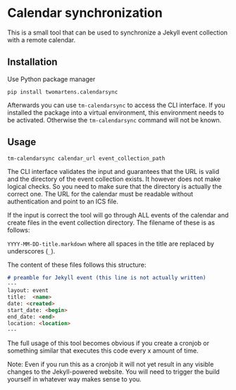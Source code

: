 # Calendar synchronization

This is a small tool that can be used to synchronize a Jekyll event collection
with a remote calendar.

## Installation

Use Python package manager

``pip install twomartens.calendarsync``

Afterwards you can use ``tm-calendarsync`` to access the CLI interface. If you installed
the package into a virtual environment, this environment needs to be activated. Otherwise
the ``tm-calendarsync`` command will not be known.

## Usage

``tm-calendarsync calendar_url event_collection_path``

The CLI interface validates the input and guarantees that the URL is valid and the directory
of the event collection exists. It however does not make logical checks. So you need to
make sure that the directory is actually the correct one. The URL for the calendar must be
readable without authentication and point to an ICS file.

If the input is correct the tool will go through ALL events of the calendar and create files
in the event collection directory. The filename of these is as follows:

``YYYY-MM-DD-title.markdown`` where all spaces in the title are replaced by underscores (``_``).

The content of these files follows this structure:

```markdown
# preamble for Jekyll event (this line is not actually written)
---
layout: event
title:  <name>
date: <created>
start_date: <begin>
end_date: <end>
location: <location>
---
```

The full usage of this tool becomes obvious if you create a cronjob or something similar that executes this code
every x amount of time. 

Note: Even if you run this as a cronjob it will not yet result in any visible changes to the Jekyll-powered website.
You will need to trigger the build yourself in whatever way makes sense to you. 
